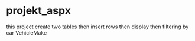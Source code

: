 # projekt_aspx
this project create two tables then insert rows then display then filtering by car VehicleMake

